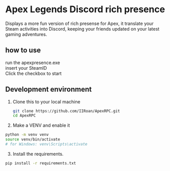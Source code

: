 # Apex Legends Discord rich presence

Displays a more fun version of rich presense for Apex, it translate your Steam activities into Discord, keeping your friends updated on your latest gaming adventures.




## how to use

run the apexpresence.exe
</br>
insert your SteamID
</br>
Click the checkbox to start



## Development environment

1. Clone this to your local machine
   ```bash
   git clone https://github.com/IIRoan/ApexRPC.git
   cd ApexRPC
   ```
2. Make a VENV and enable it
```bash
python -m venv venv
source venv/bin/activate  
# for Windows: venv\Scripts\activate
```

3. Install the requirements.
```bash
pip install -r requirements.txt
```
